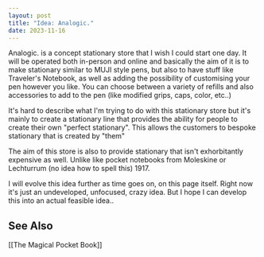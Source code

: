 ```yaml
---
layout: post
title: "Idea: Analogic."
date: 2023-11-16
---
```

Analogic. is a concept stationary store that I wish I could start one day. It will be operated both in-person and online and basically the aim of it is to make stationary similar to MUJI style pens, but also to have stuff like Traveler's Notebook, as well as adding the possibility of customising your pen however you like. You can choose between a variety of refills and also accessories to add to the pen (like modified grips, caps, color, etc..)

It's hard to describe what I'm trying to do with this stationary store but it's mainly to create a stationary line that provides the ability for people to create their own "perfect stationary". This allows the customers to bespoke stationary that is created by "them"

The aim of this store is also to provide stationary that isn't exhorbitantly expensive as well. Unlike like pocket notebooks from Moleskine or Lechturrum (no idea how to spell this) 1917. 

I will evolve this idea further as time goes on, on this page itself. Right now it's just an undeveloped, unfocused, crazy idea. But I hope I can develop this into an actual feasible idea..

## See Also
[[The Magical Pocket Book]]

